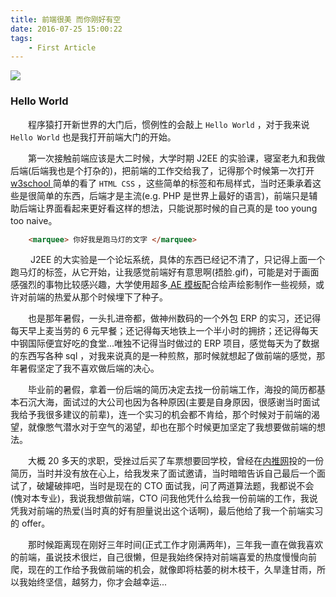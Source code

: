 ```yaml
---
title: 前端很美 而你刚好有空
date: 2016-07-25 15:00:22
tags:
	- First Article
---
```

![](http://o7artc98i.bkt.clouddn.com/preview_wallhaven-371688.jpg)
### Hello World
&emsp;&emsp;程序猿打开新世界的大门后，惯例性的会敲上 `Hello World` ，对于我来说 `Hello World` 也是我打开前端大门的开始。

&emsp;&emsp;第一次接触前端应该是大二时候，大学时期 J2EE 的实验课，寝室老九和我做后端(后端我也是个打杂的)，把前端的工作交给我了，记得那个时候第一次打开 [ w3school ](http://w3school.com.cn/) 简单的看了 `HTML CSS` ，这些简单的标签和布局样式，当时还秉承着这些是很简单的东西，后端才是主流(e.g. PHP 是世界上最好的语言)，前端只是辅助后端让界面看起来更好看这样的想法，只能说那时候的自己真的是 too young too naive。

```html
	<marquee> 你好我是跑马灯的文字 </marquee>
```

&emsp;&emsp; J2EE 的大实验是一个论坛系统，具体的东西已经记不清了，只记得上面一个跑马灯的标签，从它开始，让我感觉前端好有意思啊(捂脸.gif)，可能是对于画面感强烈的事物比较感兴趣，大学使用超多[ AE 模板](http://www.newcger.com/plus/list.php?tid=12&TotalResult=99&PageNo=1)配合绘声绘影制作一些视频，或许对前端的热爱从那个时候埋下了种子。

&emsp;&emsp;也是那年暑假，一头扎进帝都，做神州数码的一个外包 ERP 的实习，还记得每天早上麦当劳的 6 元早餐；还记得每天地铁上一个半小时的拥挤；还记得每天中钢国际便宜好吃的食堂...唯独不记得当时做过的 ERP 项目，感觉每天为了数据的东西写各种 sql ，对我来说真的是一种煎熬，那时候就想起了做前端的感觉，那年暑假坚定了我不喜欢做后端的决心。

&emsp;&emsp;毕业前的暑假，拿着一份后端的简历决定去找一份前端工作，海投的简历都基本石沉大海，面试过的大公司也因为各种原因(主要是自身原因，很感谢当时面试我给予我很多建议的前辈)，连一个实习的机会都不肯给，那个时候对于前端的渴望，就像憋气潜水对于空气的渴望，却也在那个时候更加坚定了我想要做前端的想法。

&emsp;&emsp;大概 20 多天的求职，受挫过后买了车票想要回学校，曾经在[内推网](http://www.neitui.me/)投的一份简历，当时并没有放在心上，给我发来了面试邀请，当时暗暗告诉自己最后一个面试了，破罐破摔吧，当时是现在的 CTO 面试我，问了两道算法题，我都说不会(愧对本专业)，我说我想做前端，CTO 问我他凭什么给我一份前端的工作，我说凭我对前端的热爱(当时真的好有胆量说出这个话啊)，最后他给了我一个前端实习的 offer。

&emsp;&emsp;那时候距离现在刚好三年时间(正式工作才刚满两年)，三年我一直在做我喜欢的前端，虽说技术很烂，自己很懒，但是我始终保持对前端喜爱的热度慢慢向前爬，现在的工作给予我做前端的机会，就像即将枯萎的树木枝干，久旱逢甘雨，所以我始终坚信，越努力，你才会越幸运...


